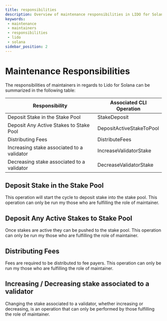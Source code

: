 ```yaml
---
title: responsibilities
description: Overview of maintenance responsibilities in LIDO for Solana
keywords:
 - maintenance
 - maintainers
 - responsibilities
 - lido
 - solana
sidebar_position: 2
---
```


# Maintenance Responsibilities

The responsibilities of maintainers in regards to Lido for Solana can be summarized in the following table:

| Responsibility | Associated CLI Operation |
| --- | --- |
| Deposit Stake in the Stake Pool | StakeDeposit |
| Deposit Any Active Stakes to Stake Pool | DepositActiveStakeToPool |
| Distributing Fees | DistributeFees |
| Increasing stake associated to a validator | IncreaseValidatorStake |
| Decreasing stake associated to a validator | DecreaseValidatorStake |


## Deposit Stake in the Stake Pool

This operation will start the cycle to deposit stake into the stake pool.  This operation can only be run my those who are fulfilling the  role of maintainer.

## Deposit Any Active Stakes to Stake Pool

Once stakes are active they can be pushed to the stake pool.  This operation can only be run my those who are fulfilling the  role of maintainer.


## Distributing Fees

Fees are required to be distributed to fee payers.  This operation can only be run my those who are fulfilling the  role of maintainer.


## Increasing / Decreasing stake associated to a validator

Changing the stake associated to a validator, whether increasing or decreasing, is an operation that can only be performed by those fulfilling the role of maintainer.


